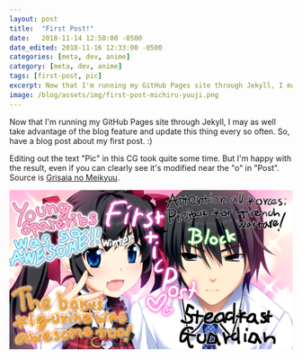 ```yaml
---
layout: post
title:  "First Post!"
date:   2018-11-14 12:50:00 -0500
date_edited: 2018-11-16 12:33:00 -0500
categories: [meta, dev, anime]
category: [meta, dev, anime]
tags: [first-post, pic]
excerpt: Now that I'm running my GitHub Pages site through Jekyll, I may as well take advantage of the blog feature...
image: /blog/assets/img/first-post-michiru-yuuji.png
---
```


Now that I'm running my GitHub Pages site through Jekyll, I may as well take advantage of the blog feature and update this thing every so often. So, have a blog post about my first post. :)

Editing out the text "Pic" in this CG took quite some time. But I'm happy with the result, even if you can clearly see it's modified near the "o" in "Post". Source is [Grisaia no Meikyuu](https://vndb.org/v7723).

<img class="center-image" width="512" src="/blog/assets/img/first-post-michiru-yuuji.png" alt="First Post Hype CG">